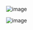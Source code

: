 ![image](https://user-images.githubusercontent.com/53911989/182662075-86968138-e047-446a-ba0a-9f534c926d8f.png)

![image](https://user-images.githubusercontent.com/53911989/182662209-a9ecb546-8a02-44c8-9d8f-8b40046ece6f.png)
